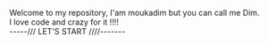 Welcome to my repository, I'am moukadim but you can call me Dim. </br>
I love code and crazy for it !!!! </br>
-----/// LET'S START ////-------

